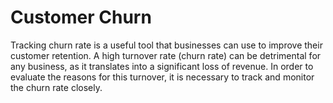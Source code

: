 # Customer Churn

Tracking churn rate is a useful tool that businesses can use to improve their customer retention.
A high turnover rate (churn rate) can be detrimental for any business, as it translates into a significant loss of revenue. In order to evaluate the reasons for this turnover, it is necessary to track and monitor the churn rate closely.
